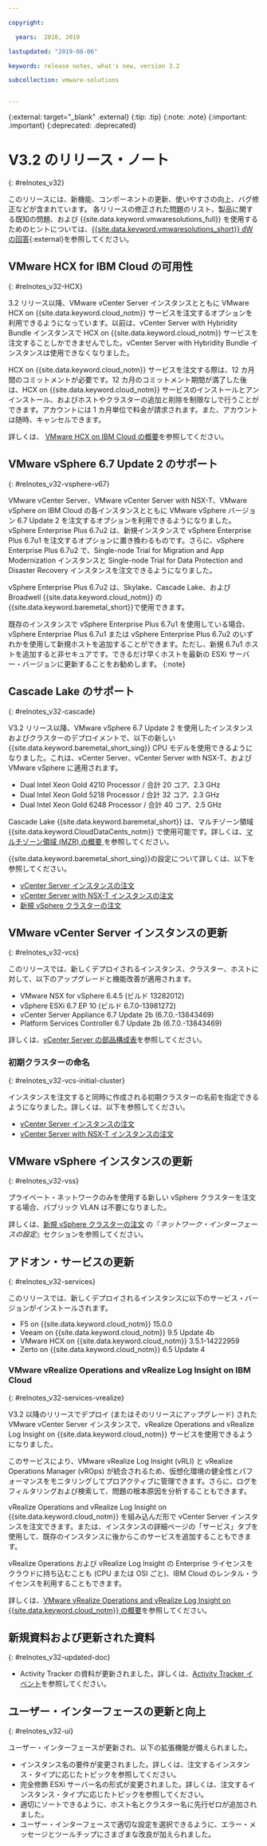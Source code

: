 ```yaml
---

copyright:

  years:  2016, 2019

lastupdated: "2019-08-06"

keywords: release notes, what's new, version 3.2

subcollection: vmware-solutions


---
```


{:external: target="_blank" .external}
{:tip: .tip}
{:note: .note}
{:important: .important}
{:deprecated: .deprecated}

# V3.2 のリリース・ノート
{: #relnotes_v32}

このリリースには、新機能、コンポーネントの更新、使いやすさの向上、バグ修正などが含まれています。 各リリースの修正された問題のリスト、製品に関する既知の問題、および {{site.data.keyword.vmwaresolutions_full}} を使用するためのヒントについては、[{{site.data.keyword.vmwaresolutions_short}} dW の回答](https://developer.ibm.com/answers/topics/cloudvmw/){:external}を参照してください。

## VMware HCX for IBM Cloud の可用性
{: #relnotes_v32-HCX}

3.2 リリース以降、VMware vCenter Server インスタンスとともに VMware HCX on {{site.data.keyword.cloud_notm}} サービスを注文するオプションを利用できるようになっています。以前は、vCenter Server with Hybridity Bundle インスタンスで HCX on {{site.data.keyword.cloud_notm}} サービスを注文することしかできませんでした。vCenter Server with Hybridity Bundle インスタンスは使用できなくなりました。

HCX on {{site.data.keyword.cloud_notm}} サービスを注文する際は、12 カ月間のコミットメントが必要です。12 カ月のコミットメント期間が満了した後は、HCX on {{site.data.keyword.cloud_notm}} サービスのインストールとアンインストール、およびホストやクラスターの追加と削除を制限なしで行うことができます。アカウントには 1 カ月単位で料金が請求されます。また、アカウントは随時、キャンセルできます。

詳しくは、 [VMware HCX on IBM Cloud の概要](/docs/services/vmwaresolutions?topic=vmware-solutions-hcx_considerations)を参照してください。

## VMware vSphere 6.7 Update 2 のサポート
{: #relnotes_v32-vsphere-v67}

VMware vCenter Server、VMware vCenter Server with NSX-T、VMware vSphere on IBM Cloud の各インスタンスとともに VMware vSphere バージョン 6.7 Update 2 を注文するオプションを利用できるようになりました。vSphere Enterprise Plus 6.7u2 は、新規インスタンスで vSphere Enterprise Plus 6.7u1 を注文するオプションに置き換わるものです。さらに、vSphere Enterprise Plus 6.7u2 で、Single-node Trial for Migration and App Modernization インスタンスと Single-node Trial for Data Protection and Disaster Recovery インスタンスを注文できるようになりました。

vSphere Enterprise Plus 6.7u2 は、Skylake、Cascade Lake、および Broadwell {{site.data.keyword.cloud_notm}} の{{site.data.keyword.baremetal_short}}で使用できます。

既存のインスタンスで vSphere Enterprise Plus 6.7u1 を使用している場合、vSphere Enterprise Plus 6.7u1 または vSphere Enterprise Plus 6.7u2 のいずれかを使用して新規ホストを追加することができます。ただし、新規 6.7u1 ホストを追加すると非セキュアです。できるだけ早くホストを最新の ESXi サーバー・バージョンに更新することをお勧めします。
{:note}

## Cascade Lake のサポート
{: #relnotes_v32-cascade}

V3.2 リリース以降、VMware vSphere 6.7 Update 2 を使用したインスタンスおよびクラスターのデプロイメントで、以下の新しい {{site.data.keyword.baremetal_short_sing}} CPU モデルを使用できるようになりました。これは、vCenter Server、vCenter Server with NSX-T、および VMware vSphere に適用されます。


* Dual Intel Xeon Gold 4210 Processor / 合計 20 コア、2.3 GHz
* Dual Intel Xeon Gold 5218 Processor / 合計 32 コア、2.3 GHz
* Dual Intel Xeon Gold 6248 Processor / 合計 40 コア、2.5 GHz

Cascade Lake {{site.data.keyword.baremetal_short}} は、マルチゾーン領域
{{site.data.keyword.CloudDataCents_notm}} で使用可能です。詳しくは、[マルチゾーン領域 (MZR) の概要
](/docs/infrastructure/loadbalancer-service?topic=loadbalancer-service-multi-zone-region-mzr-overview) を参照してください。


{{site.data.keyword.baremetal_short_sing}}の設定について詳しくは、以下を参照してください。

* [vCenter Server インスタンスの注文](/docs/services/vmwaresolutions?topic=vmware-solutions-vc_orderinginstance#vc_orderinginstance-cascade)
* [vCenter Server with NSX-T インスタンスの注文](/docs/services/vmwaresolutions?topic=vmware-solutions-vc_nsx-t_orderinginstance#vc_nsx-t_orderinginstance-cascade)
* [新規 vSphere クラスターの注文](/docs/services/vmwaresolutions?topic=vmware-solutions-vs_orderinginstances#vs_orderinginstance-cascade)

## VMware vCenter Server インスタンスの更新
{: #relnotes_v32-vcs}

このリリースでは、新しくデプロイされるインスタンス、クラスター、ホストに対して、以下のアップグレードと機能改善が適用されます。

* VMware NSX for vSphere 6.4.5 (ビルド 13282012)
* vSphere ESXi 6.7 EP 10 (ビルド 6.7.0-13981272)
* vCenter Server Appliance 6.7 Update 2b (6.7.0.-13843469)
* Platform Services Controller 6.7 Update 2b (6.7.0.-13843469)

詳しくは、[vCenter Server の部品構成表](/docs/services/vmwaresolutions/vcenter?topic=vmware-solutions-vc_bom)を参照してください。

### 初期クラスターの命名
{: #relnotes_v32-vcs-initial-cluster}

インスタンスを注文すると同時に作成される初期クラスターの名前を指定できるようになりました。詳しくは、以下を参照してください。

* [vCenter Server インスタンスの注文](/docs/services/vmwaresolutions?topic=vmware-solutions-vc_orderinginstance)
* [vCenter Server with NSX-T インスタンスの注文](/docs/services/vmwaresolutions?topic=vmware-solutions-vc_nsx-t_orderinginstance)

## VMware vSphere インスタンスの更新
{: #relnotes_v32-vss}

プライベート・ネットワークのみを使用する新しい vSphere クラスターを注文する場合、パブリック VLAN は不要になりました。

詳しくは、[新規 vSphere クラスターの注文](/docs/services/vmwaresolutions?topic=vmware-solutions-vs_orderinginstances#vs_orderinginstances-network-interface-settings) の『*ネットワーク・インターフェースの設定*』セクションを参照してください。 

## アドオン・サービスの更新
{: #relnotes_v32-services}

このリリースでは、新しくデプロイされるインスタンスに以下のサービス・バージョンがインストールされます。

* F5 on {{site.data.keyword.cloud_notm}} 15.0.0
* Veeam on {{site.data.keyword.cloud_notm}} 9.5 Update 4b
* VMware HCX on {{site.data.keyword.cloud_notm}} 3.5.1-14222959
* Zerto on {{site.data.keyword.cloud_notm}} 6.5 Update 4

### VMware vRealize Operations and vRealize Log Insight on IBM Cloud
{: #relnotes_v32-services-vrealize}

V3.2 以降のリリースでデプロイ (またはそのリリースにアップグレード) された VMware vCenter Server インスタンスで、vRealize Operations and vRealize Log Insight on {{site.data.keyword.cloud_notm}} サービスを使用できるようになりました。

このサービスにより、VMware vRealize Log Insight (vRLI) と vRealize Operations Manager (vROps) が統合されるため、仮想化環境の健全性とパフォーマンスをモニタリングしてプロアクティブに管理できます。さらに、ログをフィルタリングおよび検索して、問題の根本原因を分析することもできます。

vRealize Operations and vRealize Log Insight on {{site.data.keyword.cloud_notm}} を組み込んだ形で vCenter Server インスタンスを注文できます。または、インスタンスの詳細ページの「サービス」タブを使用して、既存のインスタンスに後からこのサービスを追加することもできます。

vRealize Operations および vRealize Log Insight の Enterprise ライセンスをクラウドに持ち込むことも (CPU または OSI ごと)、IBM Cloud のレンタル・ライセンスを利用することもできます。

詳しくは、[VMware vRealize Operations and vRealize Log Insight on {{site.data.keyword.cloud_notm}} の概要](/docs/services/vmwaresolutions/vcenter?topic=vmware-solutions-vrops_overview)を参照してください。

## 新規資料および更新された資料
{: #relnotes_v32-updated-doc}

* Activity Tracker の資料が更新されました。詳しくは、[Activity Tracker イベント](/docs/services/vmwaresolutions?topic=vmware-solutions-at-events)を参照してください。

## ユーザー・インターフェースの更新と向上
{: #relnotes_v32-ui}

ユーザー・インターフェースが更新され、以下の拡張機能が備えられました。

* インスタンス名の要件が変更されました。詳しくは、注文するインスタンス・タイプに応じたトピックを参照してください。
* 完全修飾 ESXi サーバー名の形式が変更されました。詳しくは、注文するインスタンス・タイプに応じたトピックを参照してください。
* 適切にソートできるように、ホスト名とクラスター名に先行ゼロが追加されました。
* ユーザー・インターフェースで適切な設定を選択できるように、エラー・メッセージとツールチップにさまざまな改良が加えられました。
